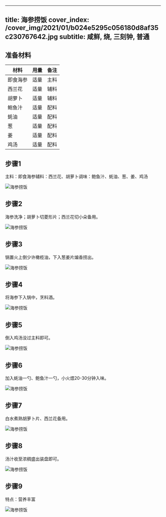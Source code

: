 
---
title: 海参捞饭
cover_index: /cover_img/2021/01/b024e5295c056180d8af35c230767642.jpg
subtitle: 咸鲜, 烧, 三刻钟, 普通
---

## 准备材料

| 材料     | 用量 | 备注|
| ------- | ----- | --- |
| 即食海参 | 适量| 主料 |
| 西兰花 | 适量| 辅料 |
| 胡萝卜 | 适量| 辅料 |
| 鲍鱼汁 | 适量| 配料 |
| 蚝油 | 适量| 配料 |
| 葱 | 适量| 配料 |
| 姜 | 适量| 配料 |
| 鸡汤 | 适量| 配料 |

## 步骤1

主料：即食海参辅料：西兰花、胡萝卜调味：鲍鱼汁、蚝油、葱、姜、鸡汤

![海参捞饭](https://i8.meishichina.com/attachment/recipe/201010/201010091302314.jpg?x-oss-process=style/p320) 

## 步骤2

海参洗净；胡萝卜切菱形片；西兰花切小朵备用。

![海参捞饭](https://i8.meishichina.com/attachment/recipe/201010/201010091302501.jpg?x-oss-process=style/p320) 

## 步骤3

锅置火上倒少许橄榄油，下入葱姜片煸香捞出。

![海参捞饭](https://i8.meishichina.com/attachment/recipe/201010/201010091303098.jpg?x-oss-process=style/p320) 

## 步骤4

将海参下入锅中，烹料酒。

![海参捞饭](https://i8.meishichina.com/attachment/recipe/201010/201010091303358.jpg?x-oss-process=style/p320) 

## 步骤5

倒入鸡汤没过主料即可。

![海参捞饭](https://i8.meishichina.com/attachment/recipe/201010/201010091304088.jpg?x-oss-process=style/p320) 

## 步骤6

加入蚝油一勺、鲍鱼汁一勺，小火煨20-30分钟入味。

![海参捞饭](https://i8.meishichina.com/attachment/recipe/201010/201010091304403.jpg?x-oss-process=style/p320) 

## 步骤7

白水煮熟胡萝卜片、西兰花备用。

![海参捞饭](https://i8.meishichina.com/attachment/recipe/201010/201010091305093.jpg?x-oss-process=style/p320) 

## 步骤8

汤汁收至浓稠盛出装盘即可。

![海参捞饭](https://i8.meishichina.com/attachment/recipe/201010/201010091305315.jpg?x-oss-process=style/p320) 

## 步骤9

特点：营养丰富

![海参捞饭](https://i8.meishichina.com/attachment/recipe/201010/201010091306053.jpg?x-oss-process=style/p320) 

